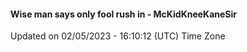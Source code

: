 #### Wise man says only fool rush in - McKidKneeKaneSir
Updated on 02/05/2023 - 16:10:12 (UTC) Time Zone
